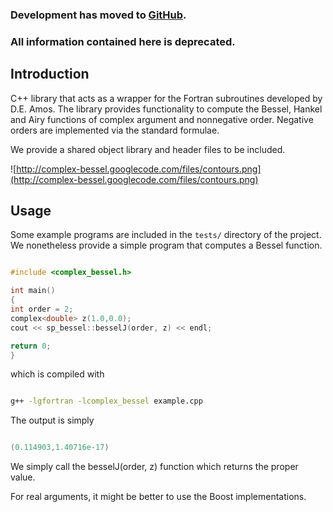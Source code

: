 ### Development has moved to [GitHub](http://github.com/valandil/complex_bessel). ###
### All information contained here is deprecated. ###

## Introduction ##

C++ library that acts as a wrapper for the Fortran subroutines developed by D.E. Amos. The library provides functionality to compute the Bessel, Hankel and Airy functions of complex argument and nonnegative order. Negative orders are implemented via the standard formulae.

We provide a shared object library and header files to be included.

![http://complex-bessel.googlecode.com/files/contours.png](http://complex-bessel.googlecode.com/files/contours.png)

## Usage ##
Some example programs are included in the `tests/` directory of the project. We nonetheless provide a simple program that computes a Bessel function.
```c++

#include <complex_bessel.h>

int main()
{
int order = 2;
complex<double> z(1.0,0.0);
cout << sp_bessel::besselJ(order, z) << endl;

return 0;
}
```
which is compiled with
```bash

g++ -lgfortran -lcomplex_bessel example.cpp
```
The output is simply
```c++

(0.114903,1.40716e-17)
```

We simply call the besselJ(order, z) function which returns the proper value.

For real arguments, it might be better to use the Boost implementations.